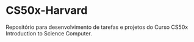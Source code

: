 # CS50x-Harvard
Repositório para desenvolvimento de tarefas e projetos do Curso CS50x Introduction to Science Computer.
